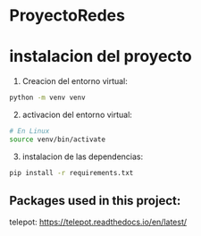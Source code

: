 # ProyectoRedes
# instalacion del proyecto
1. Creacion del entorno virtual:
```bash
python -m venv venv
```
2. activacion del entorno virtual:
```bash
# En Linux
source venv/bin/activate
```

3. instalacion de las dependencias:
```bash
pip install -r requirements.txt
```

## Packages used in this project:
telepot: https://telepot.readthedocs.io/en/latest/